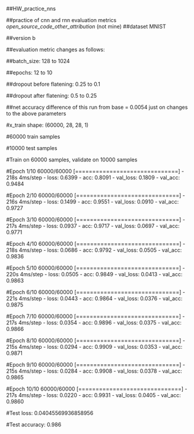 ##HW_practice_nns

##practice of cnn and rnn evaluation metrics _open_source_code_other_attribution_ (not mine)
##dataset MNIST

##version b

##evaluation metric changes as follows:

##batch_size: 128 to 1024

##epochs: 12 to 10

##dropout before flatening: 0.25 to 0.1

##dropout after flatening: 0.5 to 0.25

##net accuracy difference of this run from base = 0.0054 just on changes to the above parameters


#x_train shape: (60000, 28, 28, 1)

#60000 train samples

#10000 test samples

#Train on 60000 samples, validate on 10000 samples

#Epoch 1/10
60000/60000 [==============================] - 218s 4ms/step - loss: 0.6399 - acc: 0.8091 - val_loss: 0.1809 - val_acc: 0.9484

#Epoch 2/10
60000/60000 [==============================] - 216s 4ms/step - loss: 0.1499 - acc: 0.9551 - val_loss: 0.0910 - val_acc: 0.9727

#Epoch 3/10
60000/60000 [==============================] - 217s 4ms/step - loss: 0.0937 - acc: 0.9717 - val_loss: 0.0697 - val_acc: 0.9771

#Epoch 4/10
60000/60000 [==============================] - 218s 4ms/step - loss: 0.0686 - acc: 0.9792 - val_loss: 0.0505 - val_acc: 0.9836

#Epoch 5/10
60000/60000 [==============================] - 220s 4ms/step - loss: 0.0505 - acc: 0.9849 - val_loss: 0.0413 - val_acc: 0.9863

#Epoch 6/10
60000/60000 [==============================] - 221s 4ms/step - loss: 0.0443 - acc: 0.9864 - val_loss: 0.0376 - val_acc: 0.9875

#Epoch 7/10
60000/60000 [==============================] - 217s 4ms/step - loss: 0.0354 - acc: 0.9896 - val_loss: 0.0375 - val_acc: 0.9866

#Epoch 8/10
60000/60000 [==============================] - 215s 4ms/step - loss: 0.0294 - acc: 0.9909 - val_loss: 0.0353 - val_acc: 0.9871

#Epoch 9/10
60000/60000 [==============================] - 215s 4ms/step - loss: 0.0284 - acc: 0.9908 - val_loss: 0.0378 - val_acc: 0.9865

#Epoch 10/10
60000/60000 [==============================] - 217s 4ms/step - loss: 0.0220 - acc: 0.9931 - val_loss: 0.0405 - val_acc: 0.9860

#Test loss: 0.04045569936858956

#Test accuracy: 0.986
